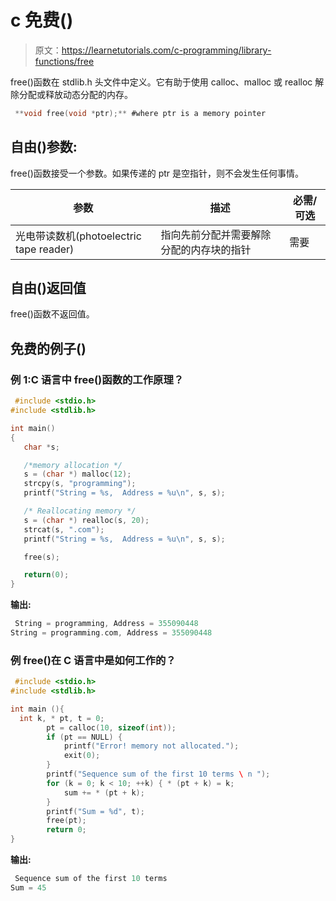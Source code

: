 # c 免费()

> 原文：<https://learnetutorials.com/c-programming/library-functions/free>

free()函数在 stdlib.h 头文件中定义。它有助于使用 calloc、malloc 或 realloc 解除分配或释放动态分配的内存。

```c
 **void free(void *ptr);** #where ptr is a memory pointer 

```

## 自由()参数:

free()函数接受一个参数。如果传递的 ptr 是空指针，则不会发生任何事情。

| 参数 | 描述 | 必需/可选 |
| --- | --- | --- |
| 光电带读数机(photoelectric tape reader) | 指向先前分配并需要解除分配的内存块的指针 | 需要 |

## 自由()返回值

free()函数不返回值。

## 免费的例子()

### 例 1:C 语言中 free()函数的工作原理？

```c
 #include <stdio.h>
#include <stdlib.h>

int main()
{
   char *s;

   /*memory allocation */
   s = (char *) malloc(12);
   strcpy(s, "programming");
   printf("String = %s,  Address = %u\n", s, s);

   /* Reallocating memory */
   s = (char *) realloc(s, 20);
   strcat(s, ".com");
   printf("String = %s,  Address = %u\n", s, s);

   free(s);

   return(0);
} 

```

**输出:**

```c
 String = programming, Address = 355090448
String = programming.com, Address = 355090448 
```

### 例 free()在 C 语言中是如何工作的？

```c
 #include <stdio.h>
#include <stdlib.h>

int main (){
  int k, * pt, t = 0;
        pt = calloc(10, sizeof(int));
        if (pt == NULL) {
            printf("Error! memory not allocated.");
            exit(0);
        }
        printf("Sequence sum of the first 10 terms \ n ");
        for (k = 0; k < 10; ++k) { * (pt + k) = k;
            sum += * (pt + k);
        }
        printf("Sum = %d", t);
        free(pt);
        return 0;
} 

```

**输出:**

```c
 Sequence sum of the first 10 terms
Sum = 45 
```